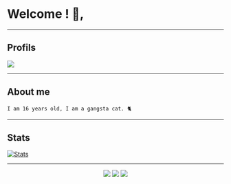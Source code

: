 # Welcome ! 🧡,

---

## Profils 

   <img src="https://discord.c99.nl/widget/theme-2/981252821779361802.png">   
   
---

## About me

``I am 16 years old, I am a gangsta cat. 🐈``

---

## Stats 

[![Stats](https://github-readme-stats.vercel.app/api/top-langs/?username=Kabyle433&theme=dark)]()

---

<p align="center">
  <img src="https://img.shields.io/github/followers/Kabyle433?style=social">
  <img src="https://img.shields.io/github/stars/Kabyle433?style=social">
  <img src="https://komarev.com/ghpvc/?username=Kabyle433&color=blue"> </p>
